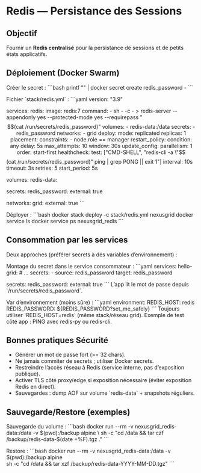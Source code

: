 # Redis — Persistance des Sessions

## Objectif
Fournir un **Redis centralisé** pour la persistance de sessions et de petits états applicatifs.

## Déploiement (Docker Swarm)

Créer le secret :
\`\`\`bash
printf "<motdepassefort>" | docker secret create redis_password -
\`\`\`

Fichier \`stack/redis.yml\` :
\`\`\`yaml
version: "3.9"

services:
  redis:
    image: redis:7
    command:
      - sh
      - -c
      - >
        redis-server --appendonly yes
        --protected-mode yes
        --requirepass "$$(cat /run/secrets/redis_password)"
    volumes:
      - redis-data:/data
    secrets:
      - redis_password
    networks:
      - grid
    deploy:
      mode: replicated
      replicas: 1
      placement:
        constraints:
          - node.role == manager
      restart_policy:
        condition: any
        delay: 5s
        max_attempts: 10
        window: 30s
      update_config:
        parallelism: 1
        order: start-first
    healthcheck:
      test: ["CMD-SHELL", "redis-cli -a \"$$(cat /run/secrets/redis_password)\" ping | grep PONG || exit 1"]
      interval: 10s
      timeout: 3s
      retries: 5
      start_period: 5s

volumes:
  redis-data:

secrets:
  redis_password:
    external: true

networks:
  grid:
    external: true
\`\`\`

Déployer :
\`\`\`bash
docker stack deploy -c stack/redis.yml nexusgrid
docker service ls
docker service ps nexusgrid_redis
\`\`\`

## Consommation par les services

Deux approches (préférer secrets à des variables d’environnement) :

Montage du secret dans le service consommateur :
\`\`\`yaml
services:
  hello-grid:
    # ...
    secrets:
      - source: redis_password
        target: redis_password

secrets:
  redis_password:
    external: true
\`\`\`
L’app lit le mot de passe depuis \`/run/secrets/redis_password\`.

Var d’environnement (moins sûre) :
\`\`\`yaml
environment:
  REDIS_HOST: redis
  REDIS_PASSWORD: ${REDIS_PASSWORD?set_me_safely}
\`\`\`
Toujours utiliser \`REDIS_HOST=redis\` (même stack/réseau grid).
Exemple de test côté app : PING avec redis-py ou redis-cli.

## Bonnes pratiques Sécurité
- Générer un mot de passe fort (>= 32 chars).
- Ne jamais commiter de secrets ; utiliser Docker secrets.
- Restreindre l’accès réseau à Redis (service interne, pas d’exposition publique).
- Activer TLS côté proxy/edge si exposition nécessaire (éviter exposition Redis en direct).
- Sauvegardes : dump AOF sur volume \`redis-data\` + snapshots réguliers.

## Sauvegarde/Restore (exemples)

Sauvegarde du volume :
\`\`\`bash
docker run --rm -v nexusgrid_redis-data:/data -v $(pwd):/backup alpine \
  sh -c "cd /data && tar czf /backup/redis-data-$(date +%F).tgz ."
\`\`\`

Restore :
\`\`\`bash
docker run --rm -v nexusgrid_redis-data:/data -v $(pwd):/backup alpine \
  sh -c "cd /data && tar xzf /backup/redis-data-YYYY-MM-DD.tgz"
\`\`\`

